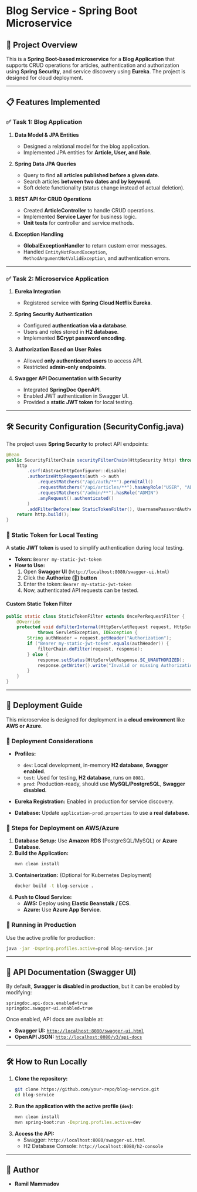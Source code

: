 # Blog Service - Spring Boot Microservice

## 📌 Project Overview
This is a **Spring Boot-based microservice** for a **Blog Application** that supports CRUD operations for articles, authentication and authorization using **Spring Security**, and service discovery using **Eureka**. The project is designed for cloud deployment.

---

## 📋 Features Implemented
### ✅ **Task 1: Blog Application**
1. **Data Model & JPA Entities**
    - Designed a relational model for the blog application.
    - Implemented JPA entities for **Article, User, and Role**.

2. **Spring Data JPA Queries**
    - Query to find **all articles published before a given date**.
    - Search articles **between two dates and by keyword**.
    - Soft delete functionality (status change instead of actual deletion).

3. **REST API for CRUD Operations**
    - Created **ArticleController** to handle CRUD operations.
    - Implemented **Service Layer** for business logic.
    - **Unit tests** for controller and service methods.

4. **Exception Handling**
    - **GlobalExceptionHandler** to return custom error messages.
    - Handled `EntityNotFoundException`, `MethodArgumentNotValidException`, and authentication errors.

---

### ✅ **Task 2: Microservice Application**
1. **Eureka Integration**
    - Registered service with **Spring Cloud Netflix Eureka**.

2. **Spring Security Authentication**
    - Configured **authentication via a database**.
    - Users and roles stored in **H2 database**.
    - Implemented **BCrypt password encoding**.

3. **Authorization Based on User Roles**
    - Allowed **only authenticated users** to access API.
    - Restricted **admin-only endpoints**.
  
4. **Swagger API Documentation with Security**
    - Integrated **SpringDoc OpenAPI**.
    - Enabled JWT authentication in Swagger UI.
    - Provided a **static JWT token** for local testing.

---

## 🛠️ **Security Configuration (SecurityConfig.java)**
The project uses **Spring Security** to protect API endpoints:

```java
@Bean
public SecurityFilterChain securityFilterChain(HttpSecurity http) throws Exception {
    http
        .csrf(AbstractHttpConfigurer::disable)
        .authorizeHttpRequests(auth -> auth
            .requestMatchers("/api/auth/**").permitAll()
            .requestMatchers("/api/articles/**").hasAnyRole("USER", "ADMIN")
            .requestMatchers("/admin/**").hasRole("ADMIN")
            .anyRequest().authenticated()
        )
        .addFilterBefore(new StaticTokenFilter(), UsernamePasswordAuthenticationFilter.class);
    return http.build();
}
```

### **🔹 Static Token for Local Testing**
A **static JWT token** is used to simplify authentication during local testing.

- **Token:** `Bearer my-static-jwt-token`
- **How to Use:**
    1. Open **Swagger UI** (`http://localhost:8080/swagger-ui.html`)
    2. Click the **Authorize (🔑) button**
    3. Enter the token: `Bearer my-static-jwt-token`
    4. Now, authenticated API requests can be tested.

#### **Custom Static Token Filter**
```java
public static class StaticTokenFilter extends OncePerRequestFilter {
    @Override
    protected void doFilterInternal(HttpServletRequest request, HttpServletResponse response, FilterChain filterChain)
            throws ServletException, IOException {
        String authHeader = request.getHeader("Authorization");
        if ("Bearer my-static-jwt-token".equals(authHeader)) {
            filterChain.doFilter(request, response);
        } else {
            response.setStatus(HttpServletResponse.SC_UNAUTHORIZED);
            response.getWriter().write("Invalid or missing Authorization header");
        }
    }
}
```

---

## 🚀 **Deployment Guide**
This microservice is designed for deployment in a **cloud environment** like **AWS or Azure**.

### **🔹 Deployment Considerations**
- **Profiles:**
    - `dev`: Local development, in-memory **H2 database**, **Swagger enabled**.
    - `test`: Used for testing, **H2 database**, runs on `8081`.
    - `prod`: Production-ready, should use **MySQL/PostgreSQL**, **Swagger disabled**.

- **Eureka Registration:** Enabled in production for service discovery.
- **Database:** Update `application-prod.properties` to use a **real database**.

### **🔹 Steps for Deployment on AWS/Azure**
1. **Database Setup:** Use **Amazon RDS** (PostgreSQL/MySQL) or **Azure Database**.
2. **Build the Application:**
   ```sh
   mvn clean install
   ```
3. **Containerization:** (Optional for Kubernetes Deployment)
   ```sh
   docker build -t blog-service .
   ```
4. **Push to Cloud Service:**
    - **AWS:** Deploy using **Elastic Beanstalk / ECS**.
    - **Azure:** Use **Azure App Service**.

### **🔹 Running in Production**
Use the active profile for production:
```sh
java -jar -Dspring.profiles.active=prod blog-service.jar
```

---

## 📜 **API Documentation (Swagger UI)**
By default, **Swagger is disabled in production**, but it can be enabled by modifying:
```properties
springdoc.api-docs.enabled=true
springdoc.swagger-ui.enabled=true
```

Once enabled, API docs are available at:
- **Swagger UI:** [`http://localhost:8080/swagger-ui.html`](http://localhost:8080/swagger-ui.html)
- **OpenAPI JSON:** [`http://localhost:8080/v3/api-docs`](http://localhost:8080/v3/api-docs)

---

## 🛠 **How to Run Locally**
1. **Clone the repository:**
   ```sh
   git clone https://github.com/your-repo/blog-service.git
   cd blog-service
   ```
2. **Run the application with the active profile (`dev`):**
   ```sh
   mvn clean install
   mvn spring-boot:run -Dspring.profiles.active=dev
   ```
3. **Access the API:**
    - Swagger: `http://localhost:8080/swagger-ui.html`
    - H2 Database Console: `http://localhost:8080/h2-console`

---

## **👥 Author**
- **Ramil Mammadov**
